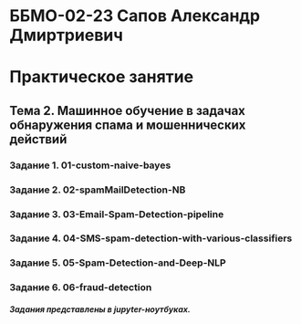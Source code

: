 # ББМО-02-23 Сапов Александр Дмиртриевич
# Практическое занятие
## **Тема 2. Машинное обучение в задачах обнаружения спама и мошеннических действий**
### Задание 1. 01-custom-naive-bayes
### Задание 2. 02-spamMailDetection-NB
### Задание 3. 03-Email-Spam-Detection-pipeline
### Задание 4. 04-SMS-spam-detection-with-various-classifiers
### Задание 5. 05-Spam-Detection-and-Deep-NLP
### Задание 6. 06-fraud-detection


##### Задания представлены в jupyter-ноутбуках.
